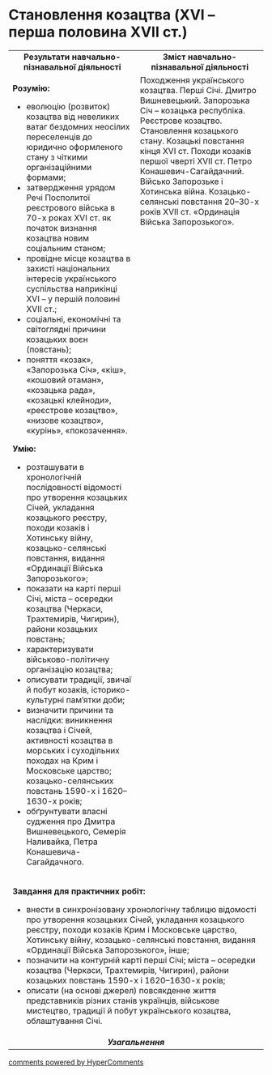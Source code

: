<div id="hypercomments_widget" class="js-hypercomments-widget invisible"></div>

# Становлення козацтва (XVI – перша половина XVII ст.)

<table>
<tr>
<td width="50%" align="center"><b>Результати навчально-пізнавальної діяльності</b></td> 
<td width="50%" align="center"><b>Зміст навчально-пізнавальної діяльності</b></td>
</tr>
<tr>
<td width="50%" style="vertical-align:top !important;">
<p><strong>Розумію:</strong></p>
<ul>
<li>еволюцію (розвиток) козацтва від невеликих ватаг бездомних неосілих переселенців до юридично оформленого стану з чіткими організаційними формами;</li>
<li>затвердження урядом Речі Посполитої реєстрового війська в 70-х роках XVI&nbsp;ст. як початок визнання козацтва новим соціальним станом;</li>
<li>провідне місце козацтва в захисті національних інтересів українського суспільства наприкінці XVI &ndash; у першій половині XVII ст.;</li>
<li>соціальні, економічні та світоглядні причини козацьких воєн (повстань);</li>
<li>поняття &laquo;козак&raquo;, &laquo;Запорозька Січ&raquo;, &laquo;кіш&raquo;, &laquo;кошовий отаман&raquo;, &laquo;козацька рада&raquo;, &laquo;козацькі клейноди&raquo;, &laquo;реєстрове козацтво&raquo;, &laquo;низове козацтво&raquo;, &laquo;курінь&raquo;, &laquo;покозачення&raquo;.</li>
</ul>
<p><strong>Умію:</strong></p>
<ul>
<li>розташувати в хронологічній послідовності відомості про утворення козацьких Січей, укладання козацького реєстру, походи козаків і Хотинську війну, козацько-селянські повстання, видання &laquo;Ординації Війська Запорозького&raquo;;</li>
<li>показати на карті перші Січі, міста &ndash; осередки козацтва (Черкаси, Трахтемирів, Чигирин), райони козацьких повстань;</li>
<li>характеризувати військово-політичну організацію козацтва;</li>
<li>описувати традиції, звичаї й побут козаків, історико-культурні пам&rsquo;ятки доби;</li>
<li>визначити причини та наслідки: виникнення козацтва і Січей, активності козацтва в морських і суходільних походах на Крим і Московське царство; козацько-селянських повстань 1590-х і 1620&ndash;1630-х років;</li>
<li>обґрунтувати власні судження про Дмитра Вишневецького, Семерія Наливайка, Петра Конашевича-Сагайдачного.</li>
</ul>
</td>
<td width="50%" style="vertical-align:top !important;">
Походження українського козацтва. Перші Січі. Дмитро Вишневецький. Запорозька Січ – козацька республіка. Реєстрове козацтво. Становлення козацького стану. Козацькі повстання кінця ХVІ ст. Походи козаків першої чверті ХVІІ ст. Петро Конашевич-Сагайдачний. Військо Запорозьке і Хотинська війна. Козацько-селянські повстання 20–30-х років ХVІІ ст. «Ординація Війська Запорозького».
</td>
</tr>
<tr>
<td colspan="2">
<p><strong>Завдання для практичних робіт:</strong></p>
<ul>
<li>внести в синхронізовану хронологічну таблицю відомості про утворення козацьких Січей, укладання козацького реєстру, походи козаків Крим і Московське царство, Хотинську війну, козацько-селянські повстання, видання &laquo;Ординації Війська Запорозького&raquo;, інше;</li>
<li>позначити на контурній карті перші Січі; міста &ndash; осередки козацтва (Черкаси, Трахтемирів, Чигирин), райони козацьких повстань 1590-х і 1620&ndash;1630-х років;</li>
<li>описати (на основі джерел) повсякденне життя представників різних станів українців, військове мистецтво, традиції й побут українського козацтва, облаштування Січі.</li>
</ul>
</td>
</tr>
<tr>
<td colspan="2" align="center"><b><i>Узагальнення</i></b></td>
</tr>
</table>

<div class="js-hypercomments-container">
<a href="http://hypercomments.com" class="hc-link" title="comments widget">comments powered by HyperComments</a>
</div>